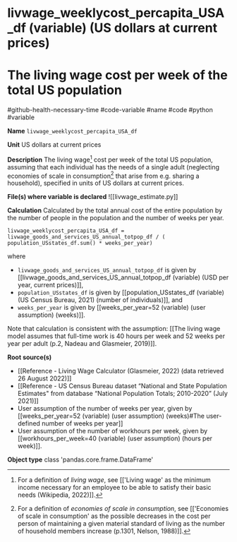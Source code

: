 # livwage_weeklycost_percapita_USA_df (variable) (US dollars at current prices)
# The living wage cost per week of the total US population
#github-health-necessary-time
#code-variable #name #code #python #variable

**Name**
`livwage_weeklycost_percapita_USA_df`

**Unit**
US dollars at current prices

**Description**
The living wage[^livwage] cost per week of the total US population, assuming that each individual has the needs of a single adult (neglecting economies of scale in consumption[^ecoscale] that arise from e.g. sharing a household), specified in units of US dollars at current prices.

**File(s) where variable is declared**
![[livwage_estimate.py]]

**Calculation**
Calculated by the total annual cost of the entire population by the number of people in the population and the number of weeks per year.

`livwage_weeklycost_percapita_USA_df = livwage_goods_and_services_US_annual_totpop_df / ( population_USstates_df.sum() * weeks_per_year)`

where
- `livwage_goods_and_services_US_annual_totpop_df` is given by [[livwage_goods_and_services_US_annual_totpop_df (variable) (USD per year, current prices)]],
- `population_USstates_df` is given by [[population_USstates_df (variable) (US Census Bureau, 2021) (number of individuals)]], and
- `weeks_per_year` is given by [[weeks_per_year=52 (variable) (user assumption) (weeks)]].

Note that calculation is consistent with the assumption: [[The living wage model assumes that full-time work is 40 hours per week and 52 weeks per year per adult (p.2, Nadeau and Glasmeier, 2019)]].


**Root source(s)**
- [[Reference - Living Wage Calculator (Glasmeier, 2022) (data retrieved 26 August 2022)]]
- [[Reference - US Census Bureau dataset “National and State Population Estimates" from database “National Population Totals; 2010-2020” (July 2021)]]
- User assumption of the number of weeks per year, given by [[weeks_per_year=52 (variable) (user assumption) (weeks)#The user-defined number of weeks per year]]
- User assumption of the number of workhours per week, given by [[workhours_per_week=40 (variable) (user assumption) (hours per week)]].

**Object type**
class 'pandas.core.frame.DataFrame'


[^ecoscale]: For a definition of *economies of scale in consumption*, see [['Economies of scale in consumption' as the possible decreases in the cost per person of maintaining a given material standard of living as the number of household members increase (p.1301, Nelson, 1988)]].

[^livwage]: For a definition of *living wage*, see [['Living wage' as the minimum income necessary for an employee to be able to satisfy their basic needs (Wikipedia, 2022)]].